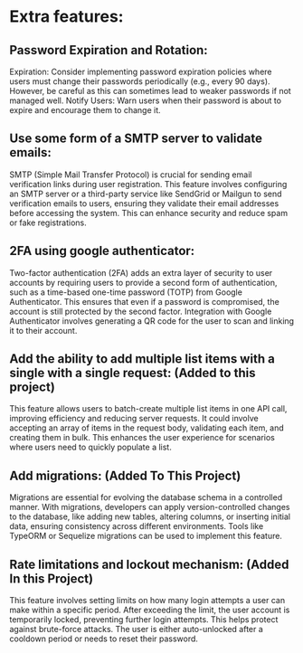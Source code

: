 # Extra features:

## Password Expiration and Rotation:

Expiration: Consider implementing password expiration policies where users must change their passwords periodically (e.g., every 90 days). However, be careful as this can sometimes lead to weaker passwords if not managed well.
Notify Users: Warn users when their password is about to expire and encourage them to change it.

## Use some form of a SMTP server to validate emails:

SMTP (Simple Mail Transfer Protocol) is crucial for sending email verification links during user registration. This feature involves configuring an SMTP server or a third-party service like SendGrid or Mailgun to send verification emails to users, ensuring they validate their email addresses before accessing the system. This can enhance security and reduce spam or fake registrations.

## 2FA using google authenticator:

Two-factor authentication (2FA) adds an extra layer of security to user accounts by requiring users to provide a second form of authentication, such as a time-based one-time password (TOTP) from Google Authenticator. This ensures that even if a password is compromised, the account is still protected by the second factor. Integration with Google Authenticator involves generating a QR code for the user to scan and linking it to their account.

## Add the ability to add multiple list items with a single with a single request: (Added to this project)

This feature allows users to batch-create multiple list items in one API call, improving efficiency and reducing server requests. It could involve accepting an array of items in the request body, validating each item, and creating them in bulk. This enhances the user experience for scenarios where users need to quickly populate a list.

## Add migrations: (Added To This Project)

Migrations are essential for evolving the database schema in a controlled manner. With migrations, developers can apply version-controlled changes to the database, like adding new tables, altering columns, or inserting initial data, ensuring consistency across different environments. Tools like TypeORM or Sequelize migrations can be used to implement this feature.

## Rate limitations and lockout mechanism: (Added In this Project)

This feature involves setting limits on how many login attempts a user can make within a specific period. After exceeding the limit, the user account is temporarily locked, preventing further login attempts. This helps protect against brute-force attacks. The user is either auto-unlocked after a cooldown period or needs to reset their password.
